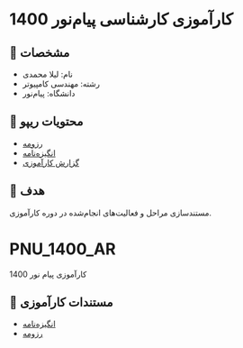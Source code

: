 # کارآموزی کارشناسی پیام‌نور 1400

## 👤 مشخصات
- نام: لیلا محمدی
- رشته: مهندسی کامپیوتر
- دانشگاه: پیام‌نور

## 📂 محتویات ریپو
- [رزومه](./resume.pdf)
- [انگیزه‌نامه](./motivation.md)
- [گزارش کارآموزی](./report.md)

## 🎯 هدف
مستندسازی مراحل و فعالیت‌های انجام‌شده در دوره کارآموزی.
# PNU_1400_AR
کارآموزی پیام نور 1400
## 📄 مستندات کارآموزی

- [انگیزه‌نامه](motivation.md)
- [رزومه](resume.pdf)
